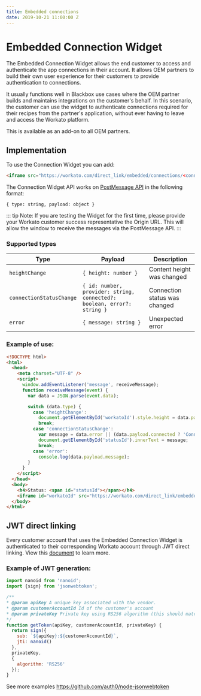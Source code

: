 ```yaml
---
title: Embedded connections
date: 2019-10-21 11:00:00 Z
---
```


# Embedded Connection Widget

The Embedded Connection Widget allows the end customer to access and authenticate the app connections in their account. It allows OEM partners to build their own user experience for their customers to provide authentication to connections.

It usually functions well in Blackbox use cases where the OEM partner builds and maintains integrations on the customer's behalf. In this scenario, the customer can use the widget to authenticate connections required for their recipes from the partner's application, without ever having to leave and access the Workato platform.

This is available as an add-on to all OEM partners.

## Implementation

To use the Connection Widget you can add:

```html
<iframe src="https://workato.com/direct_link/embedded/connections/<connection_id>>?workato_dl_token=<jwt_token>"></iframe>
```

The Connection Widget API works on [PostMessage API](https://developer.mozilla.org/en-US/docs/Web/API/Window/postMessage) in the following format:

```
{ type: string, payload: object }
```
::: tip Note:
If you are testing the Widget for the first time, please provide your Workato customer success representative the Origin URL. This will allow the window to receive the messages via the PostMessage API.
:::

### Supported types

| Type  | Payload | Description |
| ------------- | ------------- | -------- |
| `heightChange`  | `{ height: number }`  | Content height was changed
| `connectionStatusChange`  | `{ id: number, provider: string, connected?: boolean, error?: string }`  | Connection status was changed
| `error` | `{ message: string }` | Unexpected error

### Example of use:

```html
<!DOCTYPE html>
<html>
  <head>
    <meta charset="UTF-8" />
    <script>
      window.addEventListener('message', receiveMessage);
      function receiveMessage(event) {
        var data = JSON.parse(event.data);

        switch (data.type) {
          case 'heightChange':
            document.getElementById('workatoId').style.height = data.payload.height + 'px';
            break;
          case 'connectionStatusChange':
            var message = data.error || (data.payload.connected ? 'Connected' : 'Disconnected');
            document.getElementById('statusId').innerText = message;
            break;
          case 'error':
            console.log(data.payload.message);
        }
      }
    </script>
  </head>
  <body>
    <h4>Status: <span id="statusId"></span></h4>
    <iframe id="workatoId" src="https://workato.com/direct_link/embedded/connections/<connection_id>>?workato_dl_token=<token>" style="width: 500px; height: 150px; border: 0"></iframe>
  </body>
</html>
```

## JWT direct linking
Every customer account that uses the Embedded Connection Widget is authenticated to their corresponding Workato account through JWT direct linking. View this [document](/oem/jwt-direct-linking.md) to learn more.

### Example of JWT generation:

```javascript
import nanoid from 'nanoid';
import {sign} from 'jsonwebtoken';

/**
* @param apiKey A unique key associated with the vendor.
* @param customerAccountId Id of the customer's account
* @param privateKey Private key using RS256 algorithm (this should match the public key provided to Workato)
*/
function getToken(apiKey, customerAccountId, privateKey) {
  return sign({
    sub: `${apiKey}:${customerAccountId}`,
    jti: nanoid()
  },
  privateKey,
  {
    algorithm: 'RS256'
  });
}
```

See more examples https://github.com/auth0/node-jsonwebtoken
